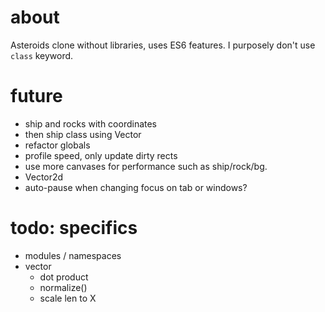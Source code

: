 # about

Asteroids clone without libraries, uses ES6 features. I  purposely don't use `class` keyword.

# future

- ship and rocks with coordinates
- then ship class using Vector
- refactor globals
- profile speed, only update dirty rects
- use more canvases for performance such as ship/rock/bg.
- Vector2d
- auto-pause when changing focus on tab or windows?

# todo: specifics
- modules / namespaces
- vector
    - dot product
    - normalize()
    - scale len to X